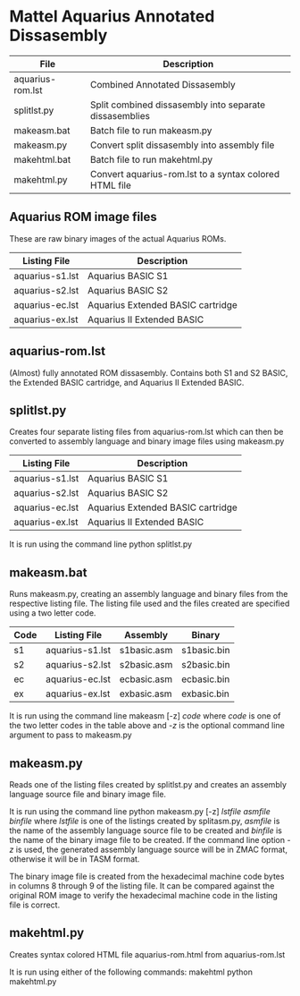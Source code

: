 # Mattel Aquarius Annotated Dissasembly

| File             | Description                                             |
| ---------------- | ------------------------------------------------------- |
| aquarius-rom.lst | Combined Annotated Dissasembly                          |
| splitlst.py      | Split combined dissasembly into separate dissasemblies  |
| makeasm.bat      | Batch file to run makeasm.py                            | 
| makeasm.py       | Convert split dissasembly into assembly file            | 
| makehtml.bat     | Batch file to run makehtml.py                           | 
| makehtml.py      | Convert aquarius-rom.lst to a syntax colored HTML file  |

## Aquarius ROM image files

These are raw binary images of the actual Aquarius ROMs.

| Listing File    | Description                       |
| ----------------| --------------------------------- |
| aquarius-s1.lst | Aquarius BASIC S1                 | 
| aquarius-s2.lst | Aquarius BASIC S2                 |
| aquarius-ec.lst | Aquarius Extended BASIC cartridge |
| aquarius-ex.lst | Aquarius II Extended BASIC        |

## aquarius-rom.lst

(Almost) fully annotated ROM dissasembly. Contains both S1 and S2 BASIC, the
Extended BASIC cartridge, and Aquarius II Extended BASIC.

## splitlst.py
Creates four separate listing files from aquarius-rom.lst which can then be
converted to assembly language and binary image files using makeasm.py  

| Listing File    | Description                       |
| ----------------| --------------------------------- |
| aquarius-s1.lst | Aquarius BASIC S1                 | 
| aquarius-s2.lst | Aquarius BASIC S2                 |
| aquarius-ec.lst | Aquarius Extended BASIC cartridge |
| aquarius-ex.lst | Aquarius II Extended BASIC        |

It is run using the command line
  python splitlst.py

## makeasm.bat

Runs makeasm.py, creating an assembly language and binary files from the 
respective listing file. The listing file used and the files created are
specified using a two letter code. 

| Code | Listing File    | Assembly    | Binary      |
|  --  | ----------------| ------------|------------ |
|  s1  | aquarius-s1.lst | s1basic.asm | s1basic.bin |
|  s2  | aquarius-s2.lst | s2basic.asm | s2basic.bin |
|  ec  | aquarius-ec.lst | ecbasic.asm | ecbasic.bin |
|  ex  | aquarius-ex.lst | exbasic.asm | exbasic.bin |

It is run using the command line
  makeasm [-z] *code*
where *code* is one of the two letter codes in the table above and *-z*
is the optional command line argument to pass to makeasm.py

## makeasm.py

Reads one of the listing files created by splitlst.py and creates an
assembly language source file and binary image file. 

It is run using the command line
  python makeasm.py [-z] *lstfile* *asmfile* *binfile*
where *lstfile* is one of the listings created by splitasm.py, *asmfile* 
is the name of the assembly language source file to be created and
*binfile* is the name of the binary image file to be created. If the
command line option *-z* is used, the generated assembly language source
will be in ZMAC format, otherwise it will be in TASM format.

The binary image file is created from the hexadecimal machine code bytes
in columns 8 through 9 of the listing file. It can be compared against
the original ROM image to verify the hexadecimal machine code in the
listing file is correct.

## makehtml.py

Creates syntax colored HTML file aquarius-rom.html from aquarius-rom.lst

It is run using either of the following commands:
  makehtml
  python makehtml.py
  
